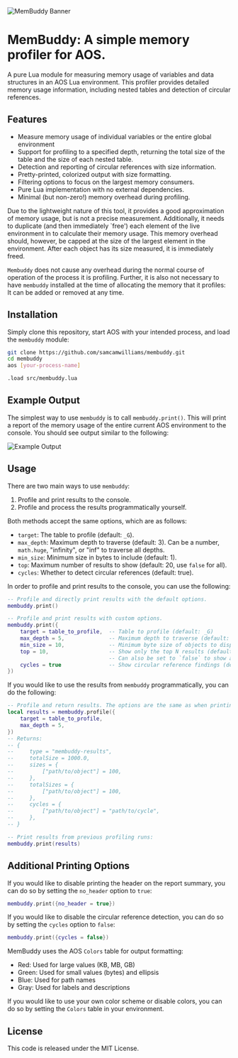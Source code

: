 <image src="https://raw.githubusercontent.com/samcamwilliams/membuddy/refs/heads/main/banner.png" alt="MemBuddy Banner" />

# MemBuddy: A simple memory profiler for AOS.

A pure Lua module for measuring memory usage of variables and data structures
in an AOS Lua environment. This profiler provides detailed memory usage information,
including nested tables and detection of circular references.

## Features

- Measure memory usage of individual variables or the entire global environment
- Support for profiling to a specified depth, returning the total size of the
  table and the size of each nested table.
- Detection and reporting of circular references with size information.
- Pretty-printed, colorized output with size formatting.
- Filtering options to focus on the largest memory consumers.
- Pure Lua implementation with no external dependencies.
- Minimal (but non-zero!) memory overhead during profiling.

Due to the lightweight nature of this tool, it provides a good approximation
of memory usage, but is not a precise measurement. Additionally, it needs to
duplicate (and then immediately `free') each element of the live environment in 
to calculate their memory usage. This memory overhead should, however, be capped
at the size of the largest element in the environment. After each object has its
size measured, it is immediately freed.

`Membuddy` does not cause any overhead during the normal course of operation of the
process it is profiling. Further, it is also not necessary to have `membuddy`
installed at the time of allocating the memory that it profiles: It can be added
or removed at any time.

## Installation

Simply clone this repository, start AOS with your intended process, and load
the `membuddy` module:

```bash
git clone https://github.com/samcamwilliams/membuddy.git
cd membuddy
aos [your-process-name]

.load src/membuddy.lua
```

## Example Output

The simplest way to use `membuddy` is to call `membuddy.print()`. This will
print a report of the memory usage of the entire current AOS environment to the
console. You should see output similar to the following:

<image src="https://raw.githubusercontent.com/samcamwilliams/membuddy/refs/heads/main/example-output.png" alt="Example Output" />

## Usage

There are two main ways to use `membuddy`:
1. Profile and print results to the console.
2. Profile and process the results programmatically yourself.

Both methods accept the same options, which are as follows:

- `target`: The table to profile (default: `_G`).
- `max_depth`: Maximum depth to traverse (default: 3). Can be a number,
  `math.huge`, "infinity", or "inf" to traverse all depths.
- `min_size`: Minimum size in bytes to include (default: 1).
- `top`: Maximum number of results to show (default: 20, use `false` for all).
- `cycles`: Whether to detect circular references (default: true).

In order to profile and print results to the console, you can use the following:
```lua
-- Profile and directly print results with the default options.
membuddy.print()

-- Profile and print results with custom options.
membuddy.print({
    target = table_to_profile,  -- Table to profile (default: _G)
    max_depth = 5,              -- Maximum depth to traverse (default: 3)
    min_size = 10,              -- Minimum byte size of objects to display (default: 1)
    top = 10,                   -- Show only the top N results (default: 20).
                                -- Can also be set to `false` to show all results.
    cycles = true               -- Show circular reference findings (default: true)
})
```

If you would like to use the results from `membuddy` programmatically, you can
do the following:
```lua
-- Profile and return results. The options are the same as when printing results.
local results = membuddy.profile({
    target = table_to_profile,
    max_depth = 5,
})
-- Returns:
-- {
--     type = "membuddy-results",
--     totalSize = 1000.0,
--     sizes = {
--         ["path/to/object"] = 100,
--     },
--     totalSizes = {
--         ["path/to/object"] = 100,
--     },
--     cycles = {
--         ["path/to/object"] = "path/to/cycle",
--     },
-- }

-- Print results from previous profiling runs:
membuddy.print(results)
```

## Additional Printing Options

If you would like to disable printing the header on the report summary, you can
do so by setting the `no_header` option to `true`:
```lua
membuddy.print({no_header = true})
```

If you would like to disable the circular reference detection, you can do so by
setting the `cycles` option to `false`:
```lua
membuddy.print({cycles = false})
```

MemBuddy uses the AOS `Colors` table for output formatting:

- Red: Used for large values (KB, MB, GB)
- Green: Used for small values (bytes) and ellipsis
- Blue: Used for path names
- Gray: Used for labels and descriptions

If you would like to use your own color scheme or disable colors, you can do so
by setting the `Colors` table in your environment.

## License

This code is released under the MIT License.